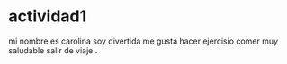 # actividad1

mi  nombre es carolina  soy divertida  me gusta hacer  ejercisio  comer  muy  saludable  salir  de viaje  .
